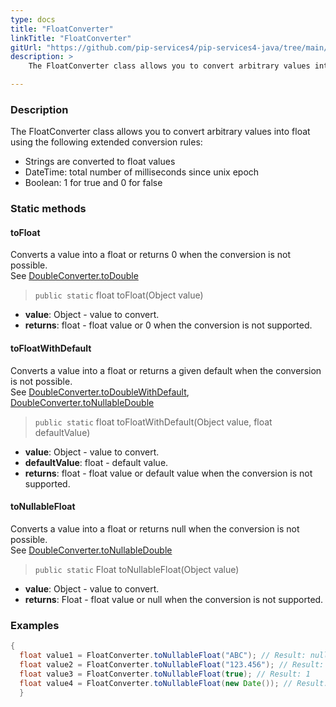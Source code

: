 ```yaml
---
type: docs
title: "FloatConverter"
linkTitle: "FloatConverter"
gitUrl: "https://github.com/pip-services4/pip-services4-java/tree/main/pip-services4-commons-java"
description: > 
    The FloatConverter class allows you to convert arbitrary values into float using extended conversion rules.

---
```


### Description
The FloatConverter class allows you to convert arbitrary values into float using the following extended conversion rules:

- Strings are converted to float values
- DateTime: total number of milliseconds since unix epoch  
- Boolean: 1 for true and 0 for false

### Static methods

#### toFloat
Converts a value into a float or returns 0 when the conversion is not possible.  
See [DoubleConverter.toDouble](../double_converter/#todouble)

> `public static` float toFloat(Object value)

- **value**: Object - value to convert.
- **returns**: float - float value or 0 when the conversion is not supported.

#### toFloatWithDefault
Converts a value into a float or returns a given default when the conversion is not possible.  
See [DoubleConverter.toDoubleWithDefault](../double_converter/#todoublewithdefault),  
[DoubleConverter.toNullableDouble](../double_converter/#tonullabledouble)

> `public static` float toFloatWithDefault(Object value, float defaultValue)

- **value**: Object - value to convert.
- **defaultValue**: float - default value.
- **returns**: float - float value or default value when the conversion is not supported.

#### toNullableFloat
Converts a value into a float or returns null when the conversion is not possible.  
See [DoubleConverter.toNullableDouble](../double_converter/#tonullabledouble)

> `public static` Float toNullableFloat(Object value)

- **value**: Object - value to convert.
- **returns**: Float - float value or null when the conversion is not supported.


### Examples

```java
{
  float value1 = FloatConverter.toNullableFloat("ABC"); // Result: null
  float value2 = FloatConverter.toNullableFloat("123.456"); // Result: 123.456
  float value3 = FloatConverter.toNullableFloat(true); // Result: 1
  float value4 = FloatConverter.toNullableFloat(new Date()); // Result: current milliseconds
  }

```
